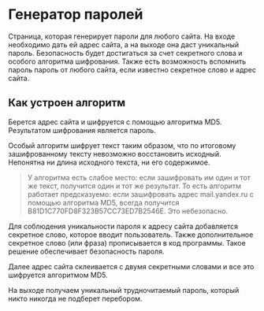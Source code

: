 # Генератор паролей

Страница, которая генерирует пароли для любого сайта.
На входе необходимо дать ей адрес сайта, а на выходе она даст уникальный пароль.
Безопасность будет достигаться за счет секретного слова и особого алгоритма шифрования.
Также есть возможность вспомнить пароль пароль от любого сайта, если известно секретное слово и адрес сайта.

## Как устроен алгоритм

Берется адрес сайта и шифруется с помощью алгоритма MD5. Результатом шифрования является пароль.

Особый алгоритм шифрует текст таким образом, что по итоговому зашифрованному тексту невозможно восстановить исходный. Непонятна ни длина исходного текста, ни его содержимое.

> У алгоритма есть слабое место: 
> если зашифровать им один и тот же текст, получится один и тот же результат. 
> То есть алгоритм работает предсказуемо: если зашифровать адрес mail.yandex.ru 
> с помощью алгоритма MD5, всегда получится B81D1C770FD8F323B57CC73ED7B2546E. 
> Это небезопасно.

Для соблюдения уникальности пароля к адресу сайта добавляется секретное слово, которое вводит пользователь. Также дополнительное секретное слово (или фраза) прописывается в код программы. Такое решение обеспечивает безопасность пароля.

Далее адрес сайта склеивается с двумя секретными словами и все это шифруется алгоритмом MD5.

На выходе получаем уникальный трудночитаемый пароль, который никто никогда не подберет перебором.